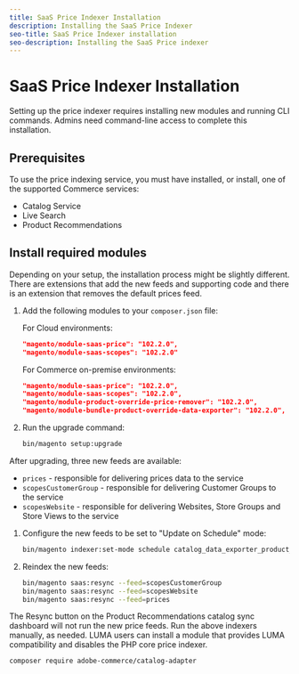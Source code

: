 ```yaml
---
title: SaaS Price Indexer Installation
description: Installing the SaaS Price Indexer
seo-title: SaaS Price Indexer installation
seo-description: Installing the SaaS Price indexer
---
```

# SaaS Price Indexer Installation

Setting up the price indexer requires installing new modules and running CLI commands. Admins need command-line access to complete this installation.

## Prerequisites

To use the price indexing service, you must have installed, or install, one of the supported Commerce services:

* Catalog Service
* Live Search
* Product Recommendations

## Install required modules

Depending on your setup, the installation process might be slightly different.
There are extensions that add the new feeds and supporting code and there is an extension that removes the default prices feed.

1. Add the following modules to your `composer.json` file:

    For Cloud environments:

    ```json
    "magento/module-saas-price": "102.2.0",
    "magento/module-saas-scopes": "102.2.0"
    ```

    For Commerce on-premise environments:

    ```json
    "magento/module-saas-price": "102.2.0",
    "magento/module-saas-scopes": "102.2.0",
    "magento/module-product-override-price-remover": "102.2.0",
    "magento/module-bundle-product-override-data-exporter": "102.2.0",

    ```

1. Run the upgrade command:

    ```bash
    bin/magento setup:upgrade
    ```

After upgrading, three new feeds are available:

* `prices` - responsible for delivering prices data to the service
* `scopesCustomerGroup` - responsible for delivering Customer Groups to the service 
* `scopesWebsite` - responsible for delivering Websites, Store Groups and Store Views to the service


1. Configure the new feeds to be set to "Update on Schedule" mode:

    ```bash
    bin/magento indexer:set-mode schedule catalog_data_exporter_product_prices scopes_customergroup_data_exporter scopes_website_data_exporter
    ```

1. Reindex the new feeds:

    ```bash
    bin/magento saas:resync --feed=scopesCustomerGroup
    bin/magento saas:resync --feed=scopesWebsite
    bin/magento saas:resync --feed=prices
    ```

The Resync button on the Product Recommendations catalog sync dashboard will not run the new price feeds. Run the above indexers manually, as needed.
LUMA users can install a module that provides LUMA compatibility and disables the PHP core price indexer.

```bash
composer require adobe-commerce/catalog-adapter
```
